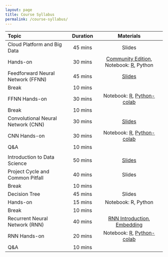```yaml
---
layout: page
title: Course Syllabus
permalink: /course-syllabus/
---
```


| Topic | Duration | Materials |
| :--- | :---: | :---: |
| Cloud Platform and Big Data | 45 mins | Slides   |
| Hands-on | 30 mins | [Community Edition](https://accounts.cloud.databricks.com/registration.html#signup/community), Notebook: [R](https://databricks-prod-cloudfront.cloud.databricks.com/public/4027ec902e239c93eaaa8714f173bcfc/2961012104553482/3725396058299890/1806228006848429/latest.html), Python  |
| Feedforward Neural Network (FFNN) | 45 mins | [Slides](https://course2020.scientistcafe.com/slides/02DeepLearning/DNN/DNN_Intro.html)   |
| Break | 10 mins |  |
| FFNN Hands-on | 30 mins | Notebook: [R](https://databricks-prod-cloudfront.cloud.databricks.com/public/4027ec902e239c93eaaa8714f173bcfc/2961012104553482/4462572393058030/1806228006848429/latest.html), [Python-colab](https://colab.research.google.com/drive/1k1iv-Y8T9SP3wxHEz6Yz-g-QtWxHak5u)  |
| Break | 10 mins |  |
| Convolutional Neural Network (CNN)  | 30 mins | [Slides](https://course2020.scientistcafe.com/slides/02DeepLearning/CNN/CNN_Intro.html)   |
| CNN Hands-on | 30 mins | Notebook: [R](https://databricks-prod-cloudfront.cloud.databricks.com/public/4027ec902e239c93eaaa8714f173bcfc/2961012104553482/4462572393058129/1806228006848429/latest.html), [Python-colab](https://colab.research.google.com/drive/1IPYd3rmYPvIMHGW_tXJCUzW-ObE8tJpl)  |
| Q&A | 10 mins |  |
|  |  |  |
| Introduction to Data Science | 50 mins | [Slides](https://course2020.scientistcafe.com/slides/01introduction/introduction#(1))   |
| Project Cycle and Common Pitfall | 40 mins | Slides |
| Break | 10 mins |  |
| Decision Tree | 45 mins |Slides |
| Hands-on| 15 mins | Notebook: R, Python  |
| Break | 10 mins |  |
| Recurrent Neural Network (RNN) | 40 mins | [RNN Introduction](https://course2020.scientistcafe.com/slides/02DeepLearning/RNN/RNN_Intro.html), [Embedding](https://course2020.scientistcafe.com/slides/02DeepLearning/RNN/RNN_Embedding.html) |
| RNN Hands-on | 20 mins | Notebook: [R](https://databricks-prod-cloudfront.cloud.databricks.com/public/4027ec902e239c93eaaa8714f173bcfc/2961012104553482/4462572393058228/1806228006848429/latest.html), [Python-colab](https://colab.research.google.com/drive/1TnkrK327OxF2IxvYUnnQNPiQ1PM4YWVB) |
| Q&A | 10 mins |  |
